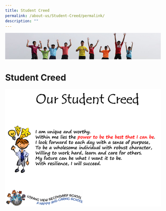 ```yaml
---
title: Student Creed
permalink: /about-us/Student-Creed/permalink/
description: ""
---
```

![](/images/Banner.jpg)

Student Creed
=============

![](/images/Student%20Creed%20Capture.png)